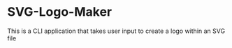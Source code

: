 # SVG-Logo-Maker
This is a CLI application that takes user input to create a logo within an SVG file
